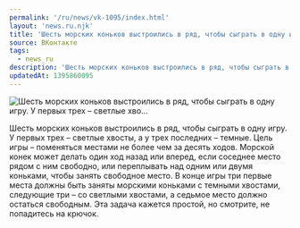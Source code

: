 ```yaml
---
permalink: '/ru/news/vk-1095/index.html'
layout: 'news.ru.njk'
title: 'Шесть морских коньков выстроились в ряд, чтобы сыграть в одну игру. У первых трех – светлые хво'
source: ВКонтакте
tags:
  - news_ru
description: 'Шесть морских коньков выстроились в ряд, чтобы сыграть в одну игру. У первых трех – светлые хво…'
updatedAt: 1395860095
---
```

![Шесть морских коньков выстроились в ряд, чтобы сыграть в одну игру. У первых трех – светлые хво…](https://sun9-43.userapi.com/impf/xl5DFiQRl4fjHUf58MvdFcJgH12kup148Uz4rg/9DTVMD-NIUI.jpg?size=478x330&quality=96&proxy=1&sign=8b4bf1fc1f6a15b1102a866bda239103&c_uniq_tag=XMSn712R9wdb-hkpOA3zQIrbbdYUoaI14Po3WlTkyug&type=album)

Шесть морских коньков выстроились в ряд, чтобы сыграть в одну игру. У первых трех – светлые хвосты, а у трех последних – темные. Цель игры – поменяться местами не более чем за десять ходов. Морской конек может делать один ход назад или вперед, если соседнее место рядом с ним свободно, или переплывать над одним или двумя коньками, чтобы занять свободное место. В конце игры три первые места должны быть заняты морскими коньками с темными хвостами, следующие три – со светлыми хвостами, а седьмое место должно остаться свободным.
Эта задача кажется простой, но смотрите, не попадитесь на крючок.
